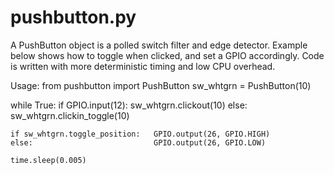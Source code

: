 # pushbutton.py

A PushButton object is a polled switch filter and edge detector. Example below shows how to toggle when clicked, and set a GPIO accordingly. Code is written with more deterministic timing and low CPU overhead.

Usage:
 from pushbutton import PushButton
 sw_whtgrn = PushButton(10)

 while True:
    if GPIO.input(12):  sw_whtgrn.clickout(10)
    else:               sw_whtgrn.clickin_toggle(10)

    if sw_whtgrn.toggle_position:   GPIO.output(26, GPIO.HIGH)
    else:                           GPIO.output(26, GPIO.LOW)

    time.sleep(0.005)
